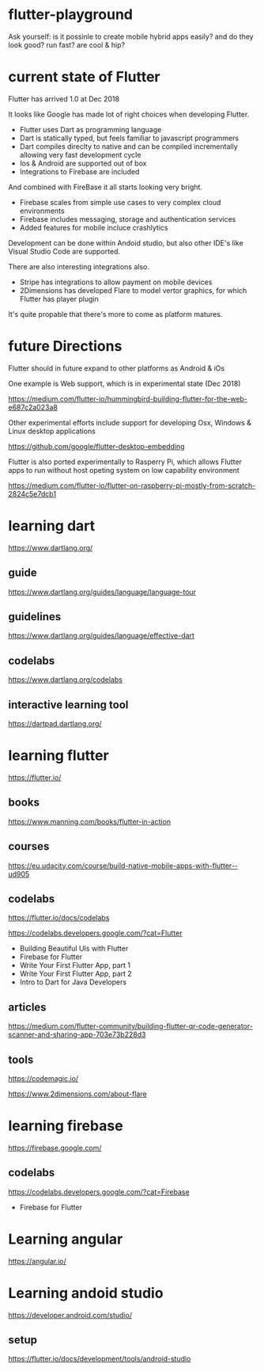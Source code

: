 # flutter-playground

Ask yourself: is it possinle to create mobile hybrid apps easily? and do they look good? run fast? are cool & hip?

# current state of Flutter

Flutter has arrived 1.0 at Dec 2018

It looks like Google has made lot of right choices when developing Flutter.

- Flutter uses Dart as programming language
- Dart is statically typed, but feels familiar to javascript programmers 
- Dart compiles direclty to native and can be compiled incrementally allowing very fast development cycle  
- Ios & Android are supported out of box
- Integrations to Firebase are included

And combined with FireBase it all starts looking very bright.

- Firebase scales from simple use cases to very complex cloud environments 
- Firebase includes messaging, storage and authentication services 
- Added features for mobile incluce crashlytics

Development can be done within Andoid studio, but also other IDE's like Visual Studio Code are supported.

There are also interesting integrations also.

- Stripe has integrations to allow payment on mobile devices
- 2Dimensions has developed Flare to model vertor graphics, for which Flutter has player plugin

It's quite propable that there's more to come as platform matures.

# future Directions

Flutter should in future expand to other platforms as Android & iOs

One example is Web support, which is in experimental state (Dec 2018)

https://medium.com/flutter-io/hummingbird-building-flutter-for-the-web-e687c2a023a8

Other experimental efforts include support for developing Osx, Windows & Linux desktop applications

https://github.com/google/flutter-desktop-embedding

Flutter is also ported experimentally to Rasperry Pi, which allows Flutter apps to run without host opeting system on low capability environment

https://medium.com/flutter-io/flutter-on-raspberry-pi-mostly-from-scratch-2824c5e7dcb1

# learning dart

https://www.dartlang.org/

## guide

https://www.dartlang.org/guides/language/language-tour

## guidelines

https://www.dartlang.org/guides/language/effective-dart

## codelabs

https://www.dartlang.org/codelabs

## interactive learning tool

https://dartpad.dartlang.org/

# learning flutter

https://flutter.io/

## books

https://www.manning.com/books/flutter-in-action

## courses

https://eu.udacity.com/course/build-native-mobile-apps-with-flutter--ud905

## codelabs

https://flutter.io/docs/codelabs

https://codelabs.developers.google.com/?cat=Flutter

- Building Beautiful UIs with Flutter
- Firebase for Flutter
- Write Your First Flutter App, part 1
- Write Your First Flutter App, part 2
- Intro to Dart for Java Developers 

## articles

https://medium.com/flutter-community/building-flutter-qr-code-generator-scanner-and-sharing-app-703e73b228d3

## tools

https://codemagic.io/

https://www.2dimensions.com/about-flare

# learning firebase

https://firebase.google.com/

## codelabs

https://codelabs.developers.google.com/?cat=Firebase

- Firebase for Flutter

# Learning angular

https://angular.io/

# Learning andoid studio

https://developer.android.com/studio/

## setup

https://flutter.io/docs/development/tools/android-studio
